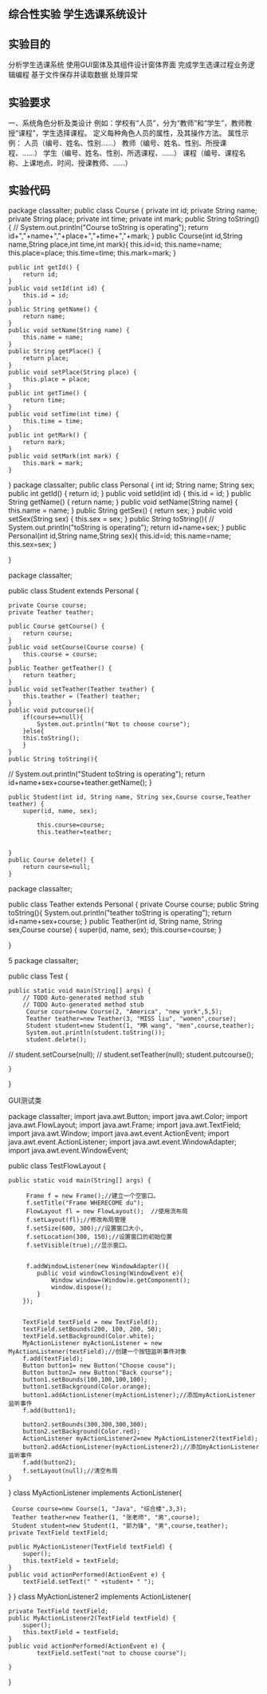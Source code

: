 ## 综合性实验  学生选课系统设计

## 实验目的
分析学生选课系统
使用GUI窗体及其组件设计窗体界面
完成学生选课过程业务逻辑编程
基于文件保存并读取数据
处理异常
## 实验要求
一、系统角色分析及类设计
例如：学校有“人员”，分为“教师”和“学生”，教师教授“课程”，学生选择课程。
定义每种角色人员的属性，及其操作方法。
属性示例：	人员（编号、姓名、性别……）
教师（编号、姓名、性别、所授课程、……）
			学生（编号、姓名、性别、所选课程、……）
			课程（编号、课程名称、上课地点、时间、授课教师、……）
## 实验代码
package classalter;
public class Course {
	private int id;
	private String name;
	private String place;
	private int time;
	private int mark;
	public String toString(){
//		System.out.println("Course toString is operating");
		return id+","+name+","+place+","+time+","+mark;
	}
	public Course(int id,String name,String place,int time,int mark){
		this.id=id;
		this.name=name;
		this.place=place;
		this.time=time;
		this.mark=mark;
	}
	
	
	public int getId() {
		return id;
	}
	public void setId(int id) {
		this.id = id;
	}
	public String getName() {
		return name;
	}
	public void setName(String name) {
		this.name = name;
	}
	public String getPlace() {
		return place;
	}
	public void setPlace(String place) {
		this.place = place;
	}
	public int getTime() {
		return time;
	}
	public void setTime(int time) {
		this.time = time;
	}
	public int getMark() {
		return mark;
	}
	public void setMark(int mark) {
		this.mark = mark;
	}
}
package classalter;
public class Personal {
	int id;
	String name;
	String sex;
	public int getId() {
		return id;
	}
	public void setId(int id) {
		this.id = id;
	}
	public String getName() {
		return name;
	}
	public void setName(String name) {
		this.name = name;
	}
	public String getSex() {
		return sex;
	}
	public void setSex(String sex) {
		this.sex = sex;
	}
	public String toString(){
//		System.out.println("toString is operating");
		return id+name+sex;
	}
	public Personal(int id,String name,String sex){
		this.id=id;
		this.name=name;
		this.sex=sex;
	}

}


package classalter;

public class Student extends Personal {


	private Course course;
	private Teather teather;
	
	public Course getCourse() {
		return course;
	}
	public void setCourse(Course course) {
		this.course = course;
	}
	public Teather getTeather() {
		return teather;
	}
	public void setTeather(Teather teather) {
		this.teather = (Teather) teather;
	}
	public void putcourse(){
		if(course==null){
			System.out.println("Not to choose course");
		}else{
		this.toString();
		}
	}
	public String toString(){
	
//		System.out.println("Student toString is operating");
		return id+name+sex+course+teather.getName();
	}
		
	
	public Student(int id, String name, String sex,Course course,Teather teather) {
		super(id, name, sex);
		
			this.course=course;
			this.teather=teather;
		
	
	}
	public Course delete() {
		return course=null;
	}


package classalter;

public class Teather extends Personal {
	private Course course;
	public String toString(){
		System.out.println("teather toString is operating");
		return id+name+sex+course;
	}
	public Teather(int id, String name, String sex,Course course) {
		super(id, name, sex);
		this.course=course;
	}

}


5
package classalter;

public class Test {

	public static void main(String[] args) {
		// TODO Auto-generated method stub
		// TODO Auto-generated method stub
		 Course course=new Course(2, "America", "new york",5,5);
		 Teather teather=new Teather(3, "MISS liu", "women",course);
		 Student student=new Student(1, "MR wang", "men",course,teather);
		 System.out.println(student.toString());
		 student.delete();
//		 student.setCourse(null);
//		 student.setTeather(null);
		 student.putcourse();
		 
	}
	

}

GUI测试类


package classalter;
import java.awt.Button;
import java.awt.Color;
import java.awt.FlowLayout;
import java.awt.Frame;
import java.awt.TextField;
import java.awt.Window;
import java.awt.event.ActionEvent;
import java.awt.event.ActionListener;
import java.awt.event.WindowAdapter;
import java.awt.event.WindowEvent;


public class TestFlowLayout {

    public static void main(String[] args) {

    	 Frame f = new Frame();//建立一个空窗口。
    	 f.setTitle("Frame WHERECOME du");
    	 FlowLayout fl = new FlowLayout();  //使用流布局
         f.setLayout(fl);//修改布局管理
         f.setSize(600, 300);//设置窗口大小,
         f.setLocation(300, 150);//设置窗口的初始位置
         f.setVisible(true);//显示窗口。
    	 

         f.addWindowListener(new WindowAdapter(){
 			public void windowClosing(WindowEvent e){
 				Window window=(Window)e.getComponent();
 				window.dispose();
 			}
 		});


 		TextField textField = new TextField();
 		textField.setBounds(200, 100, 200, 50);
 		textField.setBackground(Color.white);
 		MyActionListener myActionListener = new MyActionListener(textField);//创建一个按钮监听事件对象
 		f.add(textField);
 		Button button1= new Button("Choose couse");
 		Button button2= new Button("Back course");
 		button1.setBounds(100,100,100,100);
 		button1.setBackground(Color.orange);
 		button1.addActionListener(myActionListener);//添加myActionListener监听事件
 		f.add(button1);

 		button2.setBounds(300,300,300,300);
 		button2.setBackground(Color.red);
 		ActionListener myActionListener2=new MyActionListener2(textField);
		button2.addActionListener(myActionListener2);//添加myActionListener监听事件
 		f.add(button2);
        f.setLayout(null);//清空布局
    }
    	
}
class MyActionListener implements ActionListener{
	
	 Course course=new Course(1, "Java", "综合楼",3,3);
	 Teather teather=new Teather(1, "张老师", "男",course);
	 Student student=new Student(1, "郭力锋", "男",course,teather);
	private TextField textField;
 
	public MyActionListener(TextField textField) {
		super();
		this.textField = textField;
	}
	public void actionPerformed(ActionEvent e) {
		textField.setText(" " +student+ " ");
}
}
class MyActionListener2 implements ActionListener{
	
	private TextField textField;
	public MyActionListener2(TextField textField) {
		super();
		this.textField = textField;
	}
	public void actionPerformed(ActionEvent e) {
			textField.setText("not to chouse course");
	
	}
	
}
